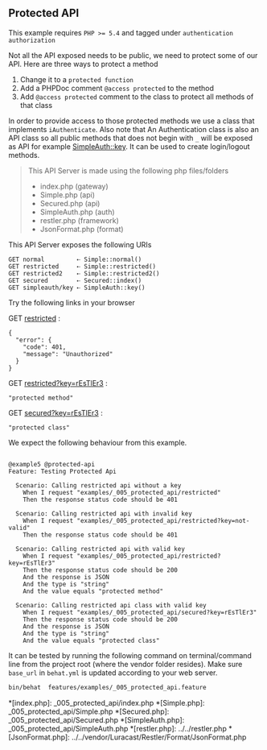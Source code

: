 ## Protected API 

 This example requires `PHP >= 5.4` and tagged under `authentication` `authorization`


Not all the API exposed needs to be public, we need to protect
 some of our API.
 Here are three ways to protect a method


1. Change it to a `protected function`
2. Add a PHPDoc comment `@access protected` to the method
3. Add `@access protected` comment to the class to protect all methods of that
   class


In order to provide access to those protected methods we use a class that
implements `iAuthenticate`. Also note that An Authentication class is also an
API class so all public methods that does not begin with `_` will be exposed as
API for example [SimpleAuth::key](simpleauth/key). It can be used to create
login/logout methods.

> This API Server is made using the following php files/folders
> 
> * index.php      (gateway)
> * Simple.php      (api)
> * Secured.php      (api)
> * SimpleAuth.php      (auth)
> * restler.php      (framework)
> * JsonFormat.php      (format)

This API Server exposes the following URIs

    GET normal         ⇠ Simple::normal()
    GET restricted     ⇠ Simple::restricted()
    GET restricted2    ⇠ Simple::restricted2()
    GET secured        ⇠ Secured::index()
    GET simpleauth/key ⇠ SimpleAuth::key()






Try the following links in your browser

GET [restricted](index.php/restricted)
:    
~~~~~~~~~~~~~~~~~~~~~~~~~~~~~~~~
{
  "error": {
    "code": 401,
    "message": "Unauthorized"
  }
}
~~~~~~~~~~~~~~~~~~~~~~~~~~~~~~~~

GET [restricted?key=rEsTlEr3](index.php/restricted?key=rEsTlEr3)
:    
~~~~~~~~~~~~~~~~~~~~~~~~~~~~~~~~
"protected method"
~~~~~~~~~~~~~~~~~~~~~~~~~~~~~~~~

GET [secured?key=rEsTlEr3](index.php/secured?key=rEsTlEr3)
:    
~~~~~~~~~~~~~~~~~~~~~~~~~~~~~~~~
"protected class"
~~~~~~~~~~~~~~~~~~~~~~~~~~~~~~~~




We expect the following behaviour from this example.

```gherkin

@example5 @protected-api
Feature: Testing Protected Api

  Scenario: Calling restricted api without a key
    When I request "examples/_005_protected_api/restricted"
    Then the response status code should be 401

  Scenario: Calling restricted api with invalid key
    When I request "examples/_005_protected_api/restricted?key=not-valid"
    Then the response status code should be 401

  Scenario: Calling restricted api with valid key
    When I request "examples/_005_protected_api/restricted?key=rEsTlEr3"
    Then the response status code should be 200
    And the response is JSON
    And the type is "string"
    And the value equals "protected method"

  Scenario: Calling restricted api class with valid key
    When I request "examples/_005_protected_api/secured?key=rEsTlEr3"
    Then the response status code should be 200
    And the response is JSON
    And the type is "string"
    And the value equals "protected class"

```

It can be tested by running the following command on terminal/command line
from the project root (where the vendor folder resides). Make sure `base_url`
in `behat.yml` is updated according to your web server.

```bash
bin/behat  features/examples/_005_protected_api.feature
```



*[index.php]: _005_protected_api/index.php
*[Simple.php]: _005_protected_api/Simple.php
*[Secured.php]: _005_protected_api/Secured.php
*[SimpleAuth.php]: _005_protected_api/SimpleAuth.php
*[restler.php]: ../../restler.php
*[JsonFormat.php]: ../../vendor/Luracast/Restler/Format/JsonFormat.php

